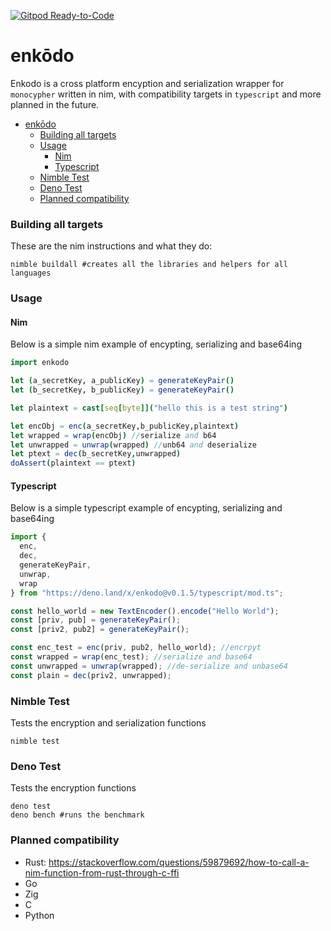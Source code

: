 [![Gitpod Ready-to-Code](https://img.shields.io/badge/Gitpod-Ready--to--Code-blue?logo=gitpod)](https://gitpod.io/#https://github.com/hortinstein/enkodo/) 
# enkōdo

Enkodo is a cross platform encyption and serialization wrapper for ```monocypher``` written in nim, with compatibility targets in ```typescript``` and more planned in the future.   

- [enkōdo](#enkōdo)
    - [Building all targets](#building-all-targets)
    - [Usage](#usage)
      - [Nim](#nim)
      - [Typescript](#typescript)
    - [Nimble Test](#nimble-test)
    - [Deno Test](#deno-test)
    - [Planned compatibility](#planned-compatibility)


### Building all targets
These are the nim instructions and what they do:
```
nimble buildall #creates all the libraries and helpers for all languages 
```

### Usage

#### Nim

Below is a simple nim example of encypting, serializing and base64ing

``` nim
import enkodo

let (a_secretKey, a_publicKey) = generateKeyPair()
let (b_secretKey, b_publicKey) = generateKeyPair()

let plaintext = cast[seq[byte]]("hello this is a test string")

let encObj = enc(a_secretKey,b_publicKey,plaintext)
let wrapped = wrap(encObj) //serialize and b64
let unwrapped = unwrap(wrapped) //unb64 and deserialize
let ptext = dec(b_secretKey,unwrapped)
doAssert(plaintext == ptext)
```

#### Typescript

Below is a simple typescript example of encypting, serializing and base64ing

``` typescript
import {
  enc,
  dec,
  generateKeyPair,
  unwrap,
  wrap
} from "https://deno.land/x/enkodo@v0.1.5/typescript/mod.ts";

const hello_world = new TextEncoder().encode("Hello World");
const [priv, pub] = generateKeyPair();
const [priv2, pub2] = generateKeyPair();

const enc_test = enc(priv, pub2, hello_world); //encrpyt
const wrapped = wrap(enc_test); //serialize and base64
const unwrapped = unwrap(wrapped); //de-serialize and unbase64
const plain = dec(priv2, unwrapped);
```

### Nimble Test
Tests the encryption and serialization functions
```
nimble test 
```

### Deno Test
Tests the encryption functions
```
deno test 
deno bench #runs the benchmark
```

### Planned compatibility
- Rust: https://stackoverflow.com/questions/59879692/how-to-call-a-nim-function-from-rust-through-c-ffi
- Go
- Zig
- C
- Python
